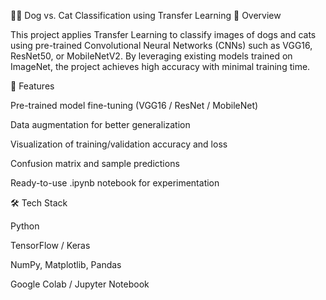 🐶🐱 Dog vs. Cat Classification using Transfer Learning
📘 Overview

This project applies Transfer Learning to classify images of dogs and cats using pre-trained Convolutional Neural Networks (CNNs) such as VGG16, ResNet50, or MobileNetV2.
By leveraging existing models trained on ImageNet, the project achieves high accuracy with minimal training time.

🧠 Features

Pre-trained model fine-tuning (VGG16 / ResNet / MobileNet)

Data augmentation for better generalization

Visualization of training/validation accuracy and loss

Confusion matrix and sample predictions

Ready-to-use .ipynb notebook for experimentation

🛠️ Tech Stack

Python

TensorFlow / Keras

NumPy, Matplotlib, Pandas

Google Colab / Jupyter Notebook
